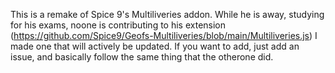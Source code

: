 This is a remake of Spice 9's Multiliveries addon. While he is away, studying for his exams, noone is contributing to his extension (https://github.com/Spice9/Geofs-Multiliveries/blob/main/Multiliveries.js) I made one that will actively be updated. 
If you want to add, just add an issue, and basically follow the same thing that the otherone did. 
